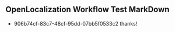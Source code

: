## OpenLocalization Workflow Test MarkDown
* 906b74cf-83c7-48cf-95dd-07bb5f0533c2 thanks!

<!--HONumber=Jul16_HO4-->


